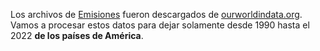 Los archivos de [Emisiones](co-emissions-per-capita.csv) fueron descargados de [ourworldindata.org](https://ourworldindata.org/grapher/co-emissions-per-capita?time=latest). Vamos a procesar estos datos para dejar solamente desde 1990 hasta el 2022 **de los países de América**.
